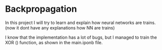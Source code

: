 # Backpropagation
In this project I will try to learn and explain how neural networks are trains. (now it dont have any explanations how NN are trains)


I know that the implementation has a lot of bugs, but I managed to train the XOR () function, as shown in the main.iponb file.
